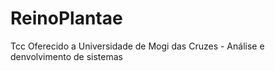 # ReinoPlantae
Tcc Oferecido a Universidade de Mogi das Cruzes - Análise e denvolvimento de sistemas
